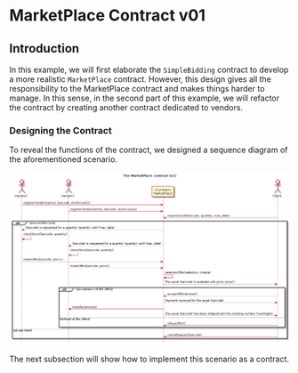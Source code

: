 # MarketPlace Contract v01

## Introduction

In this example, we will first elaborate the `SimpleBidding` contract to develop a more realistic `MarketPlace` contract. However, this design gives all the responsibility to the MarketPlace contract and makes things harder to manage. In this sense, in the second part of this example, we will refactor the contract by creating another contract dedicated to vendors.

### Designing the Contract

To reveal the functions of the contract, we designed a sequence diagram of the aforementioned scenario.

![Market Place Scenario (v1)](sequence_diagram.png)

The next subsection will show how to implement this scenario as a contract.
